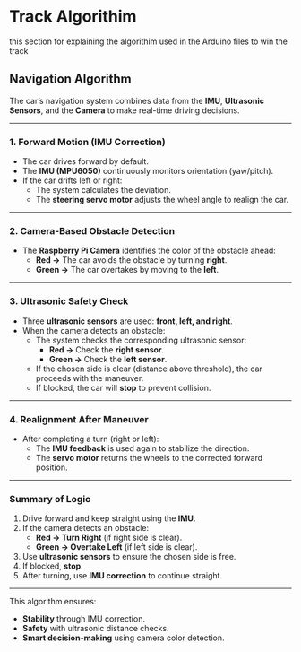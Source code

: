 # Track Algorithim
this section for explaining the algorithim used in the Arduino files to win the track
##  Navigation Algorithm

The car’s navigation system combines data from the **IMU**, **Ultrasonic Sensors**, and the **Camera** to make real-time driving decisions.  

---

### 1. Forward Motion (IMU Correction)
- The car drives forward by default.  
- The **IMU (MPU6050)** continuously monitors orientation (yaw/pitch).  
- If the car drifts left or right:  
  - The system calculates the deviation.  
  - The **steering servo motor** adjusts the wheel angle to realign the car.  

---

### 2. Camera-Based Obstacle Detection
- The **Raspberry Pi Camera** identifies the color of the obstacle ahead:  
  - **Red →** The car avoids the obstacle by turning **right**.  
  - **Green →** The car overtakes by moving to the **left**.  

---

### 3. Ultrasonic Safety Check
- Three **ultrasonic sensors** are used: **front, left, and right**.  
- When the camera detects an obstacle:  
  - The system checks the corresponding ultrasonic sensor:  
    - **Red →** Check the **right sensor**.  
    - **Green →** Check the **left sensor**.  
  - If the chosen side is clear (distance above threshold), the car proceeds with the maneuver.  
  - If blocked, the car will **stop** to prevent collision.  

---

### 4. Realignment After Maneuver
- After completing a turn (right or left):  
  - The **IMU feedback** is used again to stabilize the direction.  
  - The **servo motor** returns the wheels to the corrected forward position.  

---

###  Summary of Logic
1. Drive forward and keep straight using the **IMU**.  
2. If the camera detects an obstacle:  
   - **Red → Turn Right** (if right side is clear).  
   - **Green → Overtake Left** (if left side is clear).  
3. Use **ultrasonic sensors** to ensure the chosen side is free.  
4. If blocked, **stop**.  
5. After turning, use **IMU correction** to continue straight.  

---

This algorithm ensures:  
- **Stability** through IMU correction.  
- **Safety** with ultrasonic distance checks.  
- **Smart decision-making** using camera color detection.  
